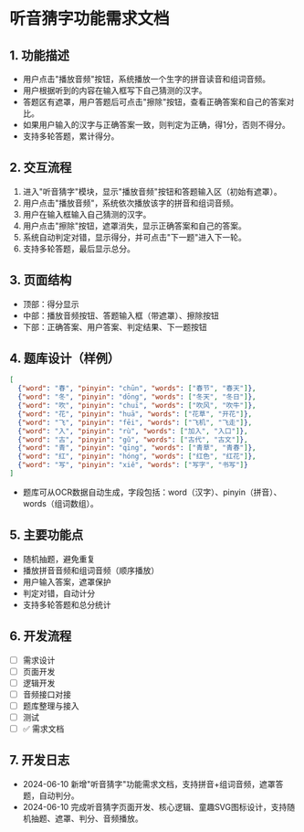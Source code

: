 # 听音猜字功能需求文档

## 1. 功能描述
- 用户点击"播放音频"按钮，系统播放一个生字的拼音读音和组词音频。
- 用户根据听到的内容在输入框写下自己猜测的汉字。
- 答题区有遮罩，用户答题后可点击"擦除"按钮，查看正确答案和自己的答案对比。
- 如果用户输入的汉字与正确答案一致，则判定为正确，得1分，否则不得分。
- 支持多轮答题，累计得分。

## 2. 交互流程
1. 进入"听音猜字"模块，显示"播放音频"按钮和答题输入区（初始有遮罩）。
2. 用户点击"播放音频"，系统依次播放该字的拼音和组词音频。
3. 用户在输入框输入自己猜测的汉字。
4. 用户点击"擦除"按钮，遮罩消失，显示正确答案和自己的答案。
5. 系统自动判定对错，显示得分，并可点击"下一题"进入下一轮。
6. 支持多轮答题，最后显示总分。

## 3. 页面结构
- 顶部：得分显示
- 中部：播放音频按钮、答题输入框（带遮罩）、擦除按钮
- 下部：正确答案、用户答案、判定结果、下一题按钮

## 4. 题库设计（样例）
```json
[
  {"word": "春", "pinyin": "chūn", "words": ["春节", "春天"]},
  {"word": "冬", "pinyin": "dōng", "words": ["冬天", "冬日"]},
  {"word": "吹", "pinyin": "chuī", "words": ["吹风", "吹牛"]},
  {"word": "花", "pinyin": "huā", "words": ["花草", "开花"]},
  {"word": "飞", "pinyin": "fēi", "words": ["飞机", "飞走"]},
  {"word": "入", "pinyin": "rù", "words": ["加入", "入口"]},
  {"word": "古", "pinyin": "gǔ", "words": ["古代", "古文"]},
  {"word": "青", "pinyin": "qīng", "words": ["青草", "青春"]},
  {"word": "红", "pinyin": "hóng", "words": ["红色", "红花"]},
  {"word": "写", "pinyin": "xiě", "words": ["写字", "书写"]}
]
```
- 题库可从OCR数据自动生成，字段包括：word（汉字）、pinyin（拼音）、words（组词数组）。

## 5. 主要功能点
- 随机抽题，避免重复
- 播放拼音音频和组词音频（顺序播放）
- 用户输入答案，遮罩保护
- 判定对错，自动计分
- 支持多轮答题和总分统计

## 6. 开发流程
- [ ] 需求设计
- [ ] 页面开发
- [ ] 逻辑开发
- [ ] 音频接口对接
- [ ] 题库整理与接入
- [ ] 测试
- [ ] ✅ 需求文档

## 7. 开发日志
- 2024-06-10 新增"听音猜字"功能需求文档，支持拼音+组词音频，遮罩答题，自动判分。
- 2024-06-10 完成听音猜字页面开发、核心逻辑、童趣SVG图标设计，支持随机抽题、遮罩、判分、音频播放。 